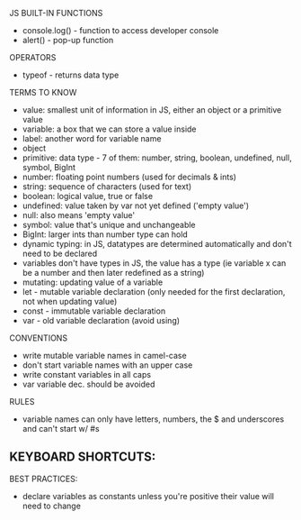 JS BUILT-IN FUNCTIONS
- console.log() - function to access developer console
- alert() - pop-up function

OPERATORS
- typeof - returns data type

TERMS TO KNOW
- value: smallest unit of information in JS, either an object or a primitive value
- variable: a box that we can store a value inside
- label: another word for variable name
- object
- primitive: data type - 7 of them: number, string, boolean, undefined, null, symbol, BigInt
- number: floating point numbers (used for decimals & ints)
- string: sequence of characters (used for text)
- boolean: logical value, true or false
- undefined: value taken by var not yet defined ('empty value')
- null: also means 'empty value'
- symbol: value that's unique and unchangeable
- BigInt: larger ints than number type can hold
- dynamic typing: in JS, datatypes are determined automatically and don't need to be declared
- variables don't have types in JS, the value has a type (ie variable x can be a number and then later redefined as a string)
- mutating: updating value of a variable
- let - mutable variable declaration (only needed for the first declaration, not when updating value)
- const - immutable variable declaration
- var - old variable declaration (avoid using)

CONVENTIONS
- write mutable variable names in camel-case
- don't start variable names with an upper case
- write constant variables in all caps
- var variable dec. should be avoided 

RULES
- variable names can only have letters, numbers, the $ and underscores and can't start w/ #s

KEYBOARD SHORTCUTS:
- 

BEST PRACTICES:
- declare variables as constants unless you're positive their value will need to change